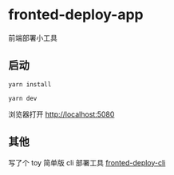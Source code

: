 # fronted-deploy-app

前端部署小工具

## 启动

```
yarn install

yarn dev
```

浏览器打开 [http://localhost:5080](http://localhost:5080)

## 其他

写了个 toy 简单版 cli 部署工具 [fronted-deploy-cli](https://github.com/one-pupil/fronted-deploy-cli)